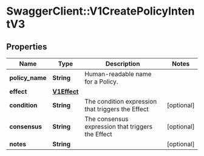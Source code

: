# SwaggerClient::V1CreatePolicyIntentV3

## Properties
Name | Type | Description | Notes
------------ | ------------- | ------------- | -------------
**policy_name** | **String** | Human-readable name for a Policy. | 
**effect** | [**V1Effect**](V1Effect.md) |  | 
**condition** | **String** | The condition expression that triggers the Effect | [optional] 
**consensus** | **String** | The consensus expression that triggers the Effect | [optional] 
**notes** | **String** |  | [optional] 

